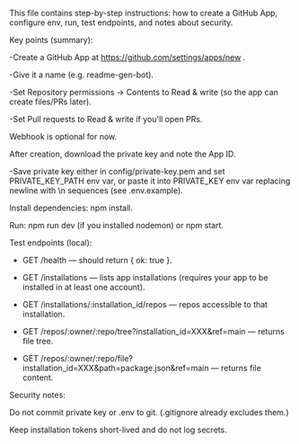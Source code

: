 This file contains step-by-step instructions: 
how to create a GitHub App, configure env, run, test endpoints, and notes about security.

Key points (summary):

-Create a GitHub App at https://github.com/settings/apps/new .

-Give it a name (e.g. readme-gen-bot).

-Set Repository permissions → Contents to Read & write (so the app can create files/PRs later).

-Set Pull requests to Read & write if you'll open PRs.

Webhook is optional for now.

After creation, download the private key and note the App ID.

-Save private key either in config/private-key.pem and set PRIVATE_KEY_PATH env var, or paste it into PRIVATE_KEY env var replacing newline with \\n sequences (see .env.example).

Install dependencies: npm install.

Run: npm run dev (if you installed nodemon) or npm start.

Test endpoints (local):

- GET /health — should return { ok: true }.

- GET /installations — lists app installations (requires your app to be installed in at least one account).

- GET /installations/:installation_id/repos — repos accessible to that installation.

- GET /repos/:owner/:repo/tree?installation_id=XXX&ref=main — returns file tree.

- GET /repos/:owner/:repo/file?installation_id=XXX&path=package.json&ref=main — returns file content.

Security notes:

Do not commit private key or .env to git. (.gitignore already excludes them.)

Keep installation tokens short-lived and do not log secrets.
